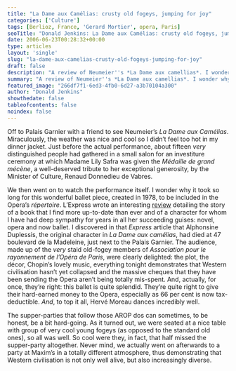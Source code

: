 ```yaml
---
title: "La Dame aux Camélias: crusty old fogeys, jumping for joy"
categories: ['Culture']
tags: [Berlioz, France, 'Gerard Mortier', opera, Paris]
seoTitle: "Donald Jenkins: La Dame aux Camélias: crusty old fogeys, jumping for joy"
date: 2006-06-23T00:28:32+00:00
type: articles
layout: 'single'
slug: "la-dame-aux-camelias-crusty-old-fogeys-jumping-for-joy"  
draft: false
description: "A review of Neumeier''s *La Dame aux camellias*. I wonder why it took so long for this wonderful ballet piece, created in 1978, to be included in the Opera’s *répertoire*."
summary: "A review of Neumeier''s *La Dame aux camellias*. I wonder why it took so long for this wonderful ballet piece, created in 1978, to be included in the Opera’s *répertoire*."
featured_image: "266df7f1-6ed3-4fb0-6d27-a3b70104a300"
author: "Donald Jenkins"
showthedate: false
tableofcontents: false
noindex: false
---
```


Off to Palais Garnier with a friend to see Neumeier’s _La Dame aux Camélias_. Miraculously, the weather was nice and cool so I didn’t feel too hot in my dinner jacket. Just before the actual performance, about fifteen *very* distinguished people had gathered in a small salon for an investiture ceremony at which Madame Lily Safra was given the *Médaille de grand mécène*, a well-deserved tribute to her exceptional generosity, by the Minister of Culture, Renaud Donnedieu de Vabres.

We then went on to watch the performance itself. I wonder why it took so long for this wonderful ballet piece, created in 1978, to be included in the Opera’s *répertoire*. L’Express wrote an interesting [review](http://www.lexpress.fr/culture/scene/theatre/ces-dames-aux-cam-eacute-lias_481609.html) detailing the story of a book that I find more up-to-date than ever and of a character for whom I have had deep sympathy for years in all her succeeding guises: novel, opera and now ballet. I discovered in that _Express_ article that Alphonsine Duplessis, the original character in *La Dame aux camélias*, had died at 47 boulevard de la Madeleine, just next to the Palais Garnier. The audience, made up of the *very* staid old-fogey members of *Association pour le rayonnement de l’Opéra de Paris*, were clearly delighted: the plot, the décor, Chopin’s lovely music, everything tonight demonstrates that Western civilisation hasn’t yet collapsed and the massive cheques that they have been sending the Opera aren’t being totally mis-spent. And, actually, for once, they’re right: this ballet is quite splendid. They’re quite right to give their hard-earned money to the Opera, especially as 66 per cent is now tax-deductible. *And*, to top it all, Hervé Moreau dances incredibly well.

The supper-parties that follow those AROP dos can sometimes, to be honest, be a bit hard-going. As it turned out, we were seated at a nice table with group of very cool young fogeys (as opposed to the standard old ones), so all was well. So cool were they, in fact, that half missed the supper-party altogether. Never mind, we actually went on afterwards to a party at Maxim’s in a totally different atmosphere, thus demonstrating that Western civilisation is not only well alive, but also increasingly diverse.